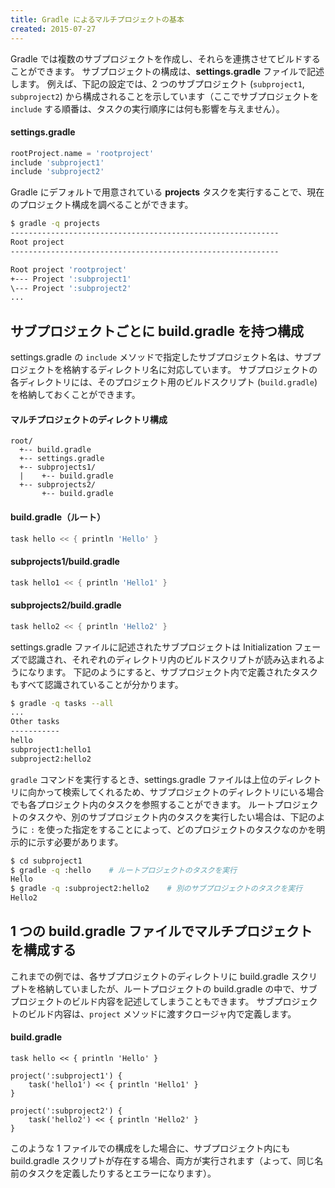 ```yaml
---
title: Gradle によるマルチプロジェクトの基本
created: 2015-07-27
---
```


Gradle では複数のサブプロジェクトを作成し、それらを連携させてビルドすることができます。
サブプロジェクトの構成は、**settings.gradle** ファイルで記述します。
例えば、下記の設定では、2 つのサブプロジェクト (`subproject1`, `subproject2`) から構成されることを示しています（ここでサブプロジェクトを `include` する順番は、タスクの実行順序には何も影響を与えません）。

#### settings.gradle
```groovy
rootProject.name = 'rootproject'
include 'subproject1'
include 'subproject2'
```

Gradle にデフォルトで用意されている **projects** タスクを実行することで、現在のプロジェクト構成を調べることができます。

```bash
$ gradle -q projects
------------------------------------------------------------
Root project
------------------------------------------------------------

Root project 'rootproject'
+--- Project ':subproject1'
\--- Project ':subproject2'
...
```

サブプロジェクトごとに build.gradle を持つ構成
----

settings.gradle の `include` メソッドで指定したサブプロジェクト名は、サブプロジェクトを格納するディレクトリ名に対応しています。
サブプロジェクトの各ディレクトリには、そのプロジェクト用のビルドスクリプト (`build.gradle`) を格納しておくことができます。

#### マルチプロジェクトのディレクトリ構成
```
root/
  +-- build.gradle
  +-- settings.gradle
  +-- subprojects1/
  |    +-- build.gradle
  +-- subprojects2/
       +-- build.gradle
```

#### build.gradle（ルート）
```groovy
task hello << { println 'Hello' }
```
#### subprojects1/build.gradle
```groovy
task hello1 << { println 'Hello1' }
```

#### subprojects2/build.gradle
```groovy
task hello2 << { println 'Hello2' }
```

settings.gradle ファイルに記述されたサブプロジェクトは Initialization フェーズで認識され、それぞれのディレクトリ内のビルドスクリプトが読み込まれるようになります。
下記のようにすると、サブプロジェクト内で定義されたタスクもすべて認識されていることが分かります。

```bash
$ gradle -q tasks --all
...
Other tasks
-----------
hello
subproject1:hello1
subproject2:hello2
```

`gradle` コマンドを実行するとき、settings.gradle ファイルは上位のディレクトリに向かって検索してくれるため、サブプロジェクトのディレクトリにいる場合でも各プロジェクト内のタスクを参照することができます。
ルートプロジェクトのタスクや、別のサブプロジェクト内のタスクを実行したい場合は、下記のように `:` を使った指定をすることによって、どのプロジェクトのタスクなのかを明示的に示す必要があります。

```bash
$ cd subproject1
$ gradle -q :hello    # ルートプロジェクトのタスクを実行
Hello
$ gradle -q :subproject2:hello2    # 別のサブプロジェクトのタスクを実行
Hello2
```

1 つの build.gradle ファイルでマルチプロジェクトを構成する
----
これまでの例では、各サブプロジェクトのディレクトリに build.gradle スクリプトを格納していましたが、ルートプロジェクトの build.gradle の中で、サブプロジェクトのビルド内容を記述してしまうこともできます。
サブプロジェクトのビルド内容は、`project` メソッドに渡すクロージャ内で定義します。

#### build.gradle
```
task hello << { println 'Hello' }

project(':subproject1') {
    task('hello1') << { println 'Hello1' }
}

project(':subproject2') {
    task('hello2') << { println 'Hello2' }
}
```

このような 1 ファイルでの構成をした場合に、サブプロジェクト内にも build.gradle スクリプトが存在する場合、両方が実行されます（よって、同じ名前のタスクを定義したりするとエラーになります）。



